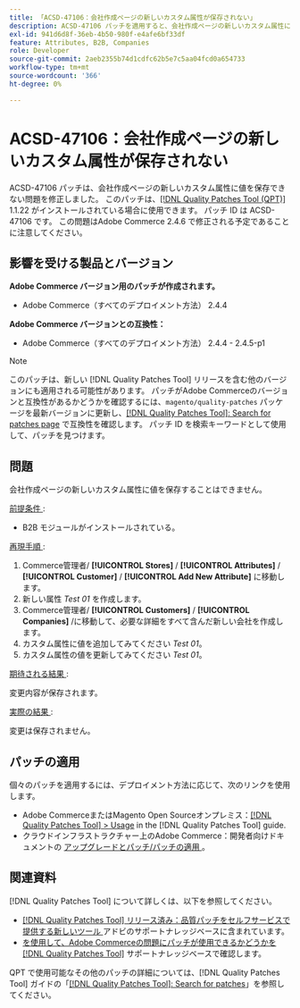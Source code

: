 ```yaml
---
title: 「ACSD-47106：会社作成ページの新しいカスタム属性が保存されない」
description: ACSD-47106 パッチを適用すると、会社作成ページの新しいカスタム属性に値を保存できないAdobe Commerceの問題を修正できます。
exl-id: 941d6d8f-36eb-4b50-980f-e4afe6bf33df
feature: Attributes, B2B, Companies
role: Developer
source-git-commit: 2aeb2355b74d1cdfc62b5e7c5aa04fcd0a654733
workflow-type: tm+mt
source-wordcount: '366'
ht-degree: 0%

---
```


# ACSD-47106：会社作成ページの新しいカスタム属性が保存されない

ACSD-47106 パッチは、会社作成ページの新しいカスタム属性に値を保存できない問題を修正しました。 このパッチは、[[!DNL Quality Patches Tool (QPT)]](/help/announcements/adobe-commerce-announcements/magento-quality-patches-released-new-tool-to-self-serve-quality-patches.md) 1.1.22 がインストールされている場合に使用できます。 パッチ ID は ACSD-47106 です。 この問題はAdobe Commerce 2.4.6 で修正される予定であることに注意してください。

## 影響を受ける製品とバージョン

**Adobe Commerce バージョン用のパッチが作成されます。**

* Adobe Commerce（すべてのデプロイメント方法） 2.4.4

**Adobe Commerce バージョンとの互換性：**

* Adobe Commerce（すべてのデプロイメント方法） 2.4.4 - 2.4.5-p1

>[!NOTE]
>
>このパッチは、新しい [!DNL Quality Patches Tool] リリースを含む他のバージョンにも適用される可能性があります。 パッチがAdobe Commerceのバージョンと互換性があるかどうかを確認するには、`magento/quality-patches` パッケージを最新バージョンに更新し、[[!DNL Quality Patches Tool]: Search for patches page](https://experienceleague.adobe.com/tools/commerce-quality-patches/index.html?lang=ja) で互換性を確認します。 パッチ ID を検索キーワードとして使用して、パッチを見つけます。

## 問題

会社作成ページの新しいカスタム属性に値を保存することはできません。

<u> 前提条件 </u>:

* B2B モジュールがインストールされている。

<u> 再現手順 </u>:

1. Commerce管理者/ **[!UICONTROL Stores]** / **[!UICONTROL Attributes]** / **[!UICONTROL Customer]** / **[!UICONTROL Add New Attribute]** に移動します。
1. 新しい属性 _Test 01_ を作成します。
1. Commerce管理者/ **[!UICONTROL Customers]** / **[!UICONTROL Companies]** /に移動して、必要な詳細をすべて含んだ新しい会社を作成します。
1. カスタム属性に値を追加してみてください _Test 01_。
1. カスタム属性の値を更新してみてください _Test 01_。

<u> 期待される結果 </u>:

変更内容が保存されます。

<u> 実際の結果 </u>:

変更は保存されません。

## パッチの適用

個々のパッチを適用するには、デプロイメント方法に応じて、次のリンクを使用します。

* Adobe CommerceまたはMagento Open Sourceオンプレミス：[[!DNL Quality Patches Tool] > Usage](https://experienceleague.adobe.com/docs/commerce-operations/tools/quality-patches-tool/usage.html?lang=ja) in the [!DNL Quality Patches Tool] guide.
* クラウドインフラストラクチャー上のAdobe Commerce：開発者向けドキュメントの [ アップグレードとパッチ/パッチの適用 ](https://experienceleague.adobe.com/ja/docs/commerce-cloud-service/user-guide/develop/upgrade/apply-patches)。

## 関連資料

[!DNL Quality Patches Tool] について詳しくは、以下を参照してください。

* [[!DNL Quality Patches Tool]  リリース済み：品質パッチをセルフサービスで提供する新しいツール ](/help/announcements/adobe-commerce-announcements/magento-quality-patches-released-new-tool-to-self-serve-quality-patches.md) アドビのサポートナレッジベースに含まれています。
* [ を使用して、Adobe Commerceの問題にパッチが使用できるかどうかを  [!DNL Quality Patches Tool]](/help/support-tools/patches-available-in-qpt-tool/check-patch-for-magento-issue-with-magento-quality-patches.md) サポートナレッジベースで確認します。

QPT で使用可能なその他のパッチの詳細については、[!DNL Quality Patches Tool] ガイドの「[[!DNL Quality Patches Tool]: Search for patches](https://experienceleague.adobe.com/tools/commerce-quality-patches/index.html?lang=ja)」を参照してください。
